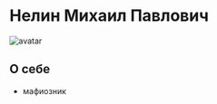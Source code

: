 # Нелин Михаил Павлович
  ![avatar](https://sun9-63.userapi.com/impg/VYRL9_KYNawdyyAlDhOTvXEVYwOOkaiTLeR-wQ/nCTly6Nm0c8.jpg?size=810x1080&quality=95&sign=cbea163c9f34ba37463e80c43b16800b&type=album)
## О себе
* мафиозник

